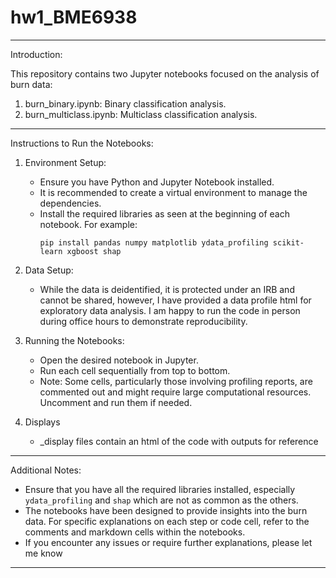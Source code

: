 # hw1_BME6938

---

Introduction:

This repository contains two Jupyter notebooks focused on the analysis of burn data:

1. burn_binary.ipynb: Binary classification analysis.
2. burn_multiclass.ipynb: Multiclass classification analysis.

---

Instructions to Run the Notebooks:

1. Environment Setup:
    - Ensure you have Python and Jupyter Notebook installed.
    - It is recommended to create a virtual environment to manage the dependencies.
    - Install the required libraries as seen at the beginning of each notebook. For example:
        ```
        pip install pandas numpy matplotlib ydata_profiling scikit-learn xgboost shap
        ```

2. Data Setup:
    - While the data is deidentified, it is protected under an IRB and cannot be shared, however, I have provided a data profile html for exploratory data analysis. I am happy to run the code in person during office hours to demonstrate reproducibility. 
 

3. Running the Notebooks:
    - Open the desired notebook in Jupyter.
    - Run each cell sequentially from top to bottom.
    - Note: Some cells, particularly those involving profiling reports, are commented out and might require large computational resources. Uncomment and run them if needed.

4. Displays
    - _display files contain an html of the code with outputs for reference

---

Additional Notes:

- Ensure that you have all the required libraries installed, especially `ydata_profiling` and `shap` which are not as common as the others.
- The notebooks have been designed to provide insights into the burn data. For specific explanations on each step or code cell, refer to the comments and markdown cells within the notebooks.
- If you encounter any issues or require further explanations, please let me know

---


